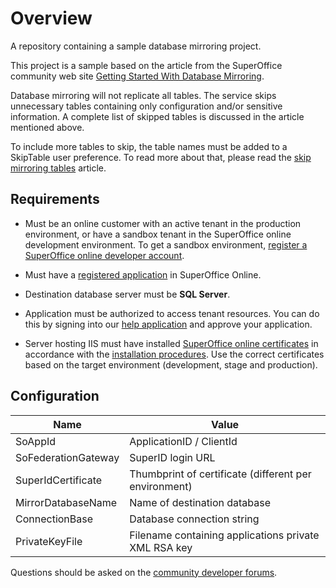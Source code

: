 # Overview

A repository containing a sample database mirroring project.

This project is a sample based on the article from the SuperOffice community web site [Getting Started With Database Mirroring](https://community.superoffice.com/en/content/content/online/database-mirroring/).

Database mirroring will not replicate all tables. The service skips unnecessary tables containing only configuration and/or sensitive information. A complete list of skipped tables is discussed in the article mentioned above.

To include more tables to skip, the table names must be added to a SkipTable user preference. To read more about that, please read the [skip mirroring tables](https://community.superoffice.com/en/developer/create-apps/how-to/sustain/skip-mirroring-tables/) article.

## Requirements

* Must be an online customer with an active tenant in the production environment, or have a sandbox tenant in the SuperOffice online development environment. To get a sandbox environment, [register a SuperOffice online developer account](https://community.superoffice.com/en/developer/create-apps/resources/developer-registration/).

* Must have a [registered application](https://community.superoffice.com/en/developer/create-apps/resources/application-registration/) in SuperOffice Online.

* Destination database server must be __SQL Server__.

* Application must be authorized to access tenant resources. You can do this by signing into our [help application](https://devnet-tokens.azurewebsites.net/account/signin) and approve your application.

* Server hosting IIS must have installed [SuperOffice online certificates](https://community.superoffice.com/en/developer/create-apps/resources/downloads/) in accordance with the [installation procedures](https://community.superoffice.com/en/developer/create-apps/how-to/set-up/configure-certificates/). Use the correct certificates based on the target environment (development, stage and production).

## Configuration

| Name               | Value                                                |
|--------------------|------------------------------------------------------|
|SoAppId             | ApplicationID / ClientId                             |
|SoFederationGateway | SuperID login URL                                    |
|SuperIdCertificate  | Thumbprint of certificate (different per environment)|
|MirrorDatabaseName  | Name of destination database                         |
|ConnectionBase      | Database connection string                           |
|PrivateKeyFile      | Filename containing applications  private XML RSA key|

Questions should be asked on the [community developer forums](https://community.superoffice.com/en/Developer/Forum/Rooms/superoffice-product-api-group/crm-online-application/).

